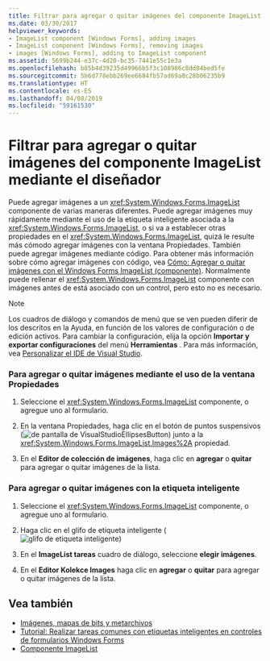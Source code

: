 ```yaml
---
title: Filtrar para agregar o quitar imágenes del componente ImageList mediante el diseñador
ms.date: 03/30/2017
helpviewer_keywords:
- ImageList component [Windows Forms], adding images
- ImageList component [Windows Forms], removing images
- images [Windows Forms], adding to ImageList component
ms.assetid: 5699b244-e37c-4d20-bc35-7441e55c1e3a
ms.openlocfilehash: b85b4d39235d49966b5f3c108986c8dd04bed5fe
ms.sourcegitcommit: 5b6d778ebb269ee6684fb57ad69a8c28b06235b9
ms.translationtype: HT
ms.contentlocale: es-ES
ms.lasthandoff: 04/08/2019
ms.locfileid: "59161530"
---
```

# <a name="how-to-add-or-remove-imagelist-images-with-the-designer"></a>Filtrar para agregar o quitar imágenes del componente ImageList mediante el diseñador
Puede agregar imágenes a un <xref:System.Windows.Forms.ImageList> componente de varias maneras diferentes. Puede agregar imágenes muy rápidamente mediante el uso de la etiqueta inteligente asociada a la <xref:System.Windows.Forms.ImageList>, o si va a establecer otras propiedades en el <xref:System.Windows.Forms.ImageList>, quizá le resulte más cómodo agregar imágenes con la ventana Propiedades. También puede agregar imágenes mediante código. Para obtener más información sobre cómo agregar imágenes con código, vea [Cómo: Agregar o quitar imágenes con el Windows Forms ImageList (componente)](how-to-add-or-remove-images-with-the-windows-forms-imagelist-component.md). Normalmente puede rellenar el <xref:System.Windows.Forms.ImageList> componente con imágenes antes de está asociado con un control, pero esto no es necesario.  
  
> [!NOTE]
>  Los cuadros de diálogo y comandos de menú que se ven pueden diferir de los descritos en la Ayuda, en función de los valores de configuración o de edición activos. Para cambiar la configuración, elija la opción **Importar y exportar configuraciones** del menú **Herramientas** . Para más información, vea [Personalizar el IDE de Visual Studio](/visualstudio/ide/personalizing-the-visual-studio-ide).  
  
### <a name="to-add-or-remove-images-by-using-the-properties-window"></a>Para agregar o quitar imágenes mediante el uso de la ventana Propiedades  
  
1.  Seleccione el <xref:System.Windows.Forms.ImageList> componente, o agregue uno al formulario.  
  
2.  En la ventana Propiedades, haga clic en el botón de puntos suspensivos (![de pantalla de VisualStudioEllipsesButton](../media/vbellipsesbutton.png "vbEllipsesButton")) junto a la <xref:System.Windows.Forms.ImageList.Images%2A> propiedad.  
  
3.  En el **Editor de colección de imágenes**, haga clic en **agregar** o **quitar** para agregar o quitar imágenes de la lista.  
  
### <a name="to-add-or-remove-images-using-the-smart-tag"></a>Para agregar o quitar imágenes con la etiqueta inteligente  
  
1.  Seleccione el <xref:System.Windows.Forms.ImageList> componente, o agregue uno al formulario.  
  
2.  Haga clic en el glifo de etiqueta inteligente (![glifo de etiqueta inteligente](./media/vs-winformsmttagglyph.gif "VS_WinFormSmtTagGlyph"))  
  
3.  En el **ImageList tareas** cuadro de diálogo, seleccione **elegir imágenes**.  
  
4.  En el **Editor Kolekce Images** haga clic en **agregar** o **quitar** para agregar o quitar imágenes de la lista.  
  
## <a name="see-also"></a>Vea también

- [Imágenes, mapas de bits y metarchivos](../advanced/images-bitmaps-and-metafiles.md)
- [Tutorial: Realizar tareas comunes con etiquetas inteligentes en controles de formularios Windows Forms](performing-common-tasks-using-smart-tags-on-wf-controls.md)
- [Componente ImageList](imagelist-component-windows-forms.md)
